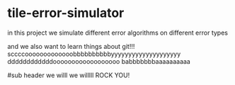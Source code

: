 # tile-error-simulator
in this project we simulate different error algorithms on different error types

and we also want to learn things about git!!!
sccccooooooooooooobbbbbbbbbbyyyyyyyyyyyyyyyyyyyy ddddddddddddoooooooooooooooooo babbbbbbbaaaaaaaaaa


#sub header
we willl we willlll ROCK YOU!
